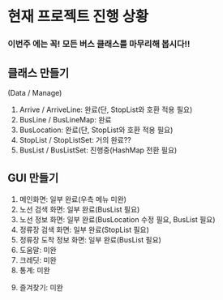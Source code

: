 # 현재 프로젝트 진행 상황
### 이번주 에는 꼭! 모든 버스 클래스를 마무리해 봅시다!!

## 클래스 만들기
(Data / Manage)
1) Arrive / ArriveLine: 완료(단, StopList와 호환 적용 필요)
2) BusLine / BusLineMap: 완료
3) BusLocation: 완료(단, StopList와 호환 적용 필요)
4) StopList / StopListSet: 거의 완료??
5) BusList / BusListSet: 진행중(HashMap 전환 필요)

## GUI 만들기
1) 메인화면: 일부 완료(우측 메뉴 미완)
2) 노선 검색 화면: 일부 완료(BusList 필요)
3) 노선 정보 화면: 일부 완료(BusLocation 수정 필요, BusList 필요)
4) 정류장 검색 화면: 일부 완료(StopList 필요)
5) 정류장 도착 정보 화면: 일부 완료(BusList 필요)
6) 도움말: 미완
7) 크레딧: 미완
8) 통계: 미완
9. 즐겨찾기: 미완
